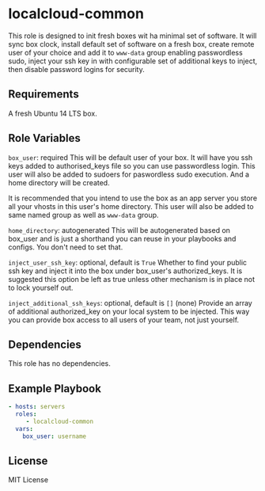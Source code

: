 localcloud-common
=========
This role is designed to init fresh boxes wit ha minimal set of software. It will sync box clock, install default set
of software on a fresh box, create remote user of your choice and add it to `www-data` group enabling passwordless sudo,
inject your ssh key in with configurable set of additional keys to inject, then disable password logins for security.

Requirements
------------

A fresh Ubuntu 14 LTS box. 

Role Variables
--------------

`box_user`: required
This will be default user of your box. It will have you ssh keys added to authorised_keys file so you can use
passwordless login. This user will also be added to sudoers for paswordless sudo execution. And a home directory will
be created.

It is recommended that you intend to use the box as an app server you store all your vhosts in this user's
home directory. This user will also be added to same named group as well as `www-data` group.

`home_directory`: autogenerated
This will be autogenerated based on box_user and is just a shorthand you can reuse in your playbooks and configs.
You don't need to set that.

`inject_user_ssh_key`: optional, default is `True`
Whether to find your public ssh key and inject it into the box under box_user's authorized_keys.
It is suggested this option be left as true unless other mechanism is in place not to lock yourself out.

`inject_additional_ssh_keys`: optional, default is `[]` (none)
Provide an array of additional authorized_key on your local system to be injected. This way you can provide box
access to all users of your team, not just yourself.


Dependencies
------------

This role has no dependencies.

Example Playbook
----------------

```yml
- hosts: servers
  roles:
     - localcloud-common
  vars:
    box_user: username

```

License
-------

MIT License


